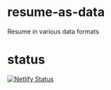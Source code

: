 # resume-as-data
Resume in various data formats


# status
[![Netlify Status](https://api.netlify.com/api/v1/badges/0a3cd77d-0125-4b43-9342-78ca0111e0cc/deploy-status)](https://app.netlify.com/sites/reverent-meninsky-29af36/deploys)